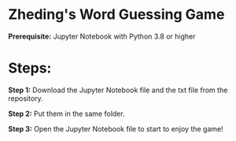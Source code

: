# Zheding's Word Guessing Game

**Prerequisite:** Jupyter Notebook with Python 3.8 or higher

# Steps:

**Step 1:** Download the Jupyter Notebook file and the txt file from the repository.

**Step 2:** Put them in the same folder.

**Step 3:** Open the Jupyter Notebook file to start to enjoy the game!

